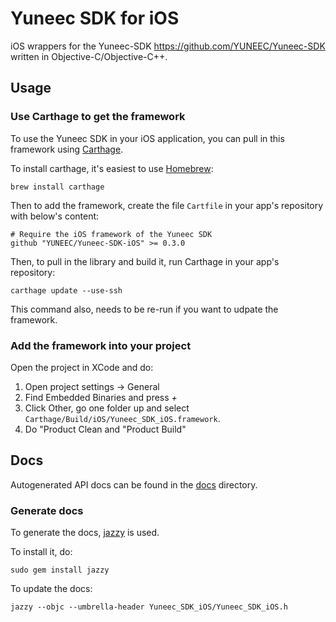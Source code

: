 # Yuneec SDK for iOS

iOS wrappers for the Yuneec-SDK https://github.com/YUNEEC/Yuneec-SDK written in Objective-C/Objective-C++.

## Usage

### Use Carthage to get the framework

To use the Yuneec SDK in your iOS application, you can pull in this framework using [Carthage](https://github.com/Carthage/Carthage).

To install carthage, it's easiest to use [Homebrew](https://brew.sh/):

```
brew install carthage
```

Then to add the framework, create the file `Cartfile` in your app's repository with below's content:

```
# Require the iOS framework of the Yuneec SDK
github "YUNEEC/Yuneec-SDK-iOS" >= 0.3.0
```

Then, to pull in the library and build it, run Carthage in your app's repository:

```
carthage update --use-ssh
```

This command also, needs to be re-run if you want to udpate the framework.

### Add the framework into your project

Open the project in XCode and do:

1. Open project settings -> General
2. Find Embedded Binaries and press *+*
3. Click Other, go one folder up and select `Carthage/Build/iOS/Yuneec_SDK_iOS.framework`.
4. Do "Product Clean and "Product Build"


## Docs

Autogenerated API docs can be found in the [docs](docs/) directory.

### Generate docs

To generate the docs, [jazzy](https://github.com/realm/jazzy) is used.

To install it, do:

```
sudo gem install jazzy
```

To update the docs:

```
jazzy --objc --umbrella-header Yuneec_SDK_iOS/Yuneec_SDK_iOS.h
```

